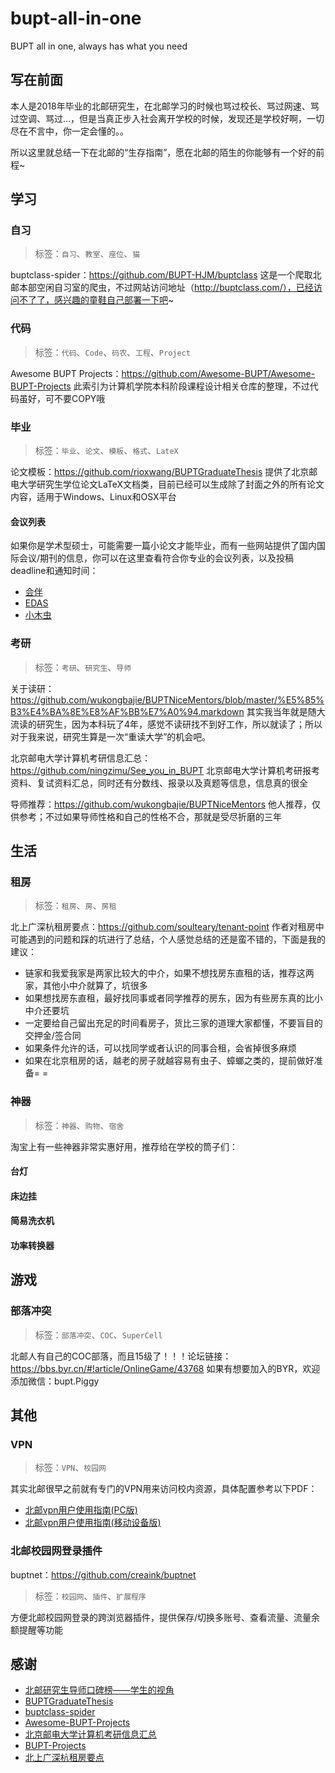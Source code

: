 # bupt-all-in-one

BUPT all in one, always has what you need

## 写在前面

本人是2018年毕业的北邮研究生，在北邮学习的时候也骂过校长、骂过网速、骂过空调、骂过...，但是当真正步入社会离开学校的时候，发现还是学校好啊，一切尽在不言中，你一定会懂的。。

所以这里就总结一下在北邮的“生存指南”，愿在北邮的陌生的你能够有一个好的前程~

## 学习

### 自习

> 标签：`自习`、`教室`、`座位`、`猫`

buptclass-spider：https://github.com/BUPT-HJM/buptclass
这是一个爬取北邮本部空闲自习室的爬虫，不过网站访问地址（http://buptclass.com/），已经访问不了了，感兴趣的童鞋自己部署一下吧~

### 代码

> 标签：`代码`、`Code`、`码农`、`工程`、`Project`

Awesome BUPT Projects：https://github.com/Awesome-BUPT/Awesome-BUPT-Projects
此索引为计算机学院本科阶段课程设计相关仓库的整理，不过代码虽好，可不要COPY哦

### 毕业

> 标签：`毕业`、`论文`、`模板`、`格式`、`LateX`

论文模板：https://github.com/rioxwang/BUPTGraduateThesis
提供了北京邮电大学研究生学位论文LaTeX文档类，目前已经可以生成除了封面之外的所有论文内容，适用于Windows、Linux和OSX平台

#### 会议列表

如果你是学术型硕士，可能需要一篇小论文才能毕业，而有一些网站提供了国内国际会议/期刊的信息，你可以在这里查看符合你专业的会议列表，以及投稿deadline和通知时间：

- [会伴](https://www.myhuiban.com)
- [EDAS](http://edas.info/listConferencesSubmit.php)
- [小木虫](http://muchong.com/bbs/)

### 考研

> 标签：`考研`、`研究生`、`导师`

关于读研：https://github.com/wukongbajie/BUPTNiceMentors/blob/master/%E5%85%B3%E4%BA%8E%E8%AF%BB%E7%A0%94.markdown
其实我当年就是随大流读的研究生，因为本科玩了4年，感觉不读研找不到好工作，所以就读了；所以对于我来说，研究生算是一次“重读大学”的机会吧。

北京邮电大学计算机考研信息汇总：https://github.com/ningzimu/See_you_in_BUPT
北京邮电大学计算机考研报考资料、复试资料汇总，同时还有分数线、报录以及真题等信息，信息真的很全

导师推荐：https://github.com/wukongbajie/BUPTNiceMentors
他人推荐，仅供参考；不过如果导师性格和自己的性格不合，那就是受尽折磨的三年

## 生活

### 租房

> 标签：`租房`、`房`、`房租`

北上广深杭租房要点：https://github.com/soulteary/tenant-point
作者对租房中可能遇到的问题和踩的坑进行了总结，个人感觉总结的还是蛮不错的，下面是我的建议：

* 链家和我爱我家是两家比较大的中介，如果不想找房东直租的话，推荐这两家，其他小中介就算了，坑很多
* 如果想找房东直租，最好找同事或者同学推荐的房东，因为有些房东真的比小中介还要坑
* 一定要给自己留出充足的时间看房子，货比三家的道理大家都懂，不要盲目的交押金/签合同
* 如果条件允许的话，可以找同学或者认识的同事合租，会省掉很多麻烦
* 如果在北京租房的话，越老的房子就越容易有虫子、蟑螂之类的，提前做好准备= =

### 神器

> 标签：`神器`、`购物`、`宿舍`

淘宝上有一些神器非常实惠好用，推荐给在学校的筒子们：

#### 台灯

#### 床边挂

#### 简易洗衣机

#### 功率转换器

## 游戏

### 部落冲突

> 标签：`部落冲突`、`COC`、`SuperCell`

北邮人有自己的COC部落，而且15级了！！！论坛链接：https://bbs.byr.cn/#!article/OnlineGame/43768
如果有想要加入的BYR，欢迎添加微信：bupt.Piggy

## 其他

### VPN

> 标签：`VPN`、`校园网`

其实北邮很早之前就有专门的VPN用来访问校内资源，具体配置参考以下PDF：

* [北邮vpn用户使用指南(PC版)](https://github.com/merrier/bupt-all-in-one/blob/master/%E5%8C%97%E9%82%AEvpn%E7%94%A8%E6%88%B7%E4%BD%BF%E7%94%A8%E6%8C%87%E5%8D%97(PC%E7%89%88).pdf)
* [北邮vpn用户使用指南(移动设备版)](https://github.com/merrier/bupt-all-in-one/blob/master/%E5%8C%97%E9%82%AEvpn%E7%94%A8%E6%88%B7%E4%BD%BF%E7%94%A8%E6%8C%87%E5%8D%97(%E7%A7%BB%E5%8A%A8%E8%AE%BE%E5%A4%87%E7%89%88).pdf)

### 北邮校园网登录插件

buptnet：https://github.com/creaink/buptnet

> 标签：`校园网`、`插件`、`扩展程序`

方便北邮校园网登录的跨浏览器插件，提供保存/切换多账号、查看流量、流量余额提醒等功能

## 感谢

* [北邮研究生导师口碑榜——学生的视角](https://github.com/wukongbajie/BUPTNiceMentors)
* [BUPTGraduateThesis](https://github.com/rioxwang/BUPTGraduateThesis)
* [buptclass-spider](https://github.com/BUPT-HJM/buptclass)
* [Awesome-BUPT-Projects](https://github.com/Awesome-BUPT/Awesome-BUPT-Projects)
* [北京邮电大学计算机考研信息汇总](https://github.com/ningzimu/See_you_in_BUPT)
* [BUPT-Projects](https://github.com/BOT-Man-JL/BUPT-Projects)
* [北上广深杭租房要点](https://github.com/soulteary/tenant-point)
